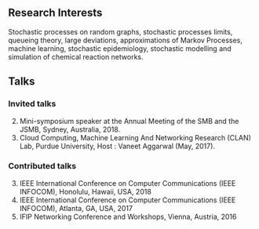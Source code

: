 ## Research Interests
Stochastic processes on random graphs, stochastic processes limits, queueing theory, large deviations, approximations of Markov Processes, machine learning, stochastic epidemiology, stochastic modelling and simulation of chemical reaction networks.

## Talks
### Invited talks
2. Mini-symposium speaker at the Annual Meeting of the SMB and the JSMB, Sydney, Australia, 2018.
1. Cloud Computing, Machine Learning And Networking Research (CLAN) Lab, Purdue University, Host : Vaneet Aggarwal (May, 2017).

### Contributed talks
3. IEEE International Conference on Computer Communications (IEEE INFOCOM), Honolulu, Hawaii, USA, 2018
2. IEEE International Conference on Computer Communications (IEEE INFOCOM), Atlanta, GA, USA, 2017
1. IFIP Networking Conference and Workshops, Vienna, Austria, 2016
